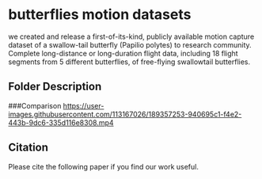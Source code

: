 # butterflies motion datasets

we created and release a first-of-its-kind, publicly available motion capture dataset of a swallow-tail butterfly (Papilio polytes) to research community. Complete long-distance or long-duration flight data, including 18 flight segments from 5 different butterflies, of free-flying swallowtail butterflies.





## Folder Description
###Comparison
https://user-images.githubusercontent.com/113167026/189357253-940695c1-f4e2-443b-9dc6-335d116e8308.mp4





## Citation

Please cite the following paper if you find our work useful.

